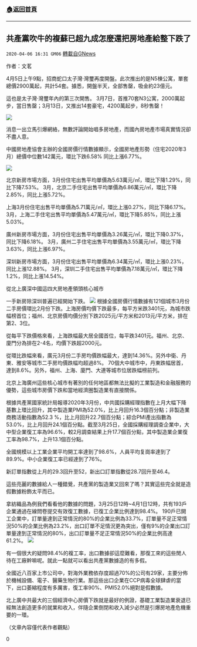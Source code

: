 ###  [:house:返回首頁](https://github.com/ourhimalayas/txt)
---

## 共產黨吹牛的複蘇已超九成怎麼還把房地產給整下跌了
`2020-04-06 16:31 GM06` [轉載自GNews](https://gnews.org/zh-hant/164169/)

作者：文茗

4月5日上午9點，招商蛇口太子灣·灣璽再度開盤。此次推出的是N5棟公寓，單套總價2900萬起，共計54套。據悉，開盤半天，全部售罄，吸金約23億元。

這也是太子灣·灣璽年內的第三次開售。 3月7日，首推70套N3公寓，2000萬起步，當日售罄；3月13日，又推出14套豪宅，4200萬起步，8秒售罄！

![](https://s3-ap-northeast-1.amazonaws.com/news.guo.offload.media/wp-content/uploads/2020/04/06162139/89.png)

消息一出立馬引爆網絡，無數評論開始唱多房地產，而國內房地產市場真實情況卻不盡人意。

中國房地產協會主辦的全國房價行情數據顯示，全國房地產形勢（住宅2020年3月）總價中位數142萬元，環比下跌6.58% 同比上漲6.77%。

![](https://s3-ap-northeast-1.amazonaws.com/news.guo.offload.media/wp-content/uploads/2020/04/06162232/9-1.png)

北京新房市場方面，3月份住宅出售平均單價為5.63萬元/㎡，環比下降1.29%，同比下降7.53%。 3月，北京二手住宅出售平均單價為6.86萬元/㎡，環比下降2.85%，同比上漲5.72%。

上海3月份住宅出售平均單價為5.71萬元/㎡，環比上漲0.27%，同比下降6.17%。 3月，上海二手住宅出售平均單價為5.47萬元/㎡，環比下降5.85%，同比上漲5.03%。

廣州新房市場方面，3月份住宅出售平均單價為3.26萬元/㎡，環比下降0.37%，同比下降6.18%。 3月，廣州二手住宅出售平均單價為3.55萬元/㎡，環比下降3.63%，同比上漲6.97%。

深圳新房市場方面，3月份住宅出售平均單價為6.34萬元/㎡，環比上漲0.23%，同比上漲12.88%。 3月，深圳二手住宅出售平均單價為7.18萬元/㎡，環比下降1.2%，同比上漲14.54%。

從北上廣深中國這四大房地產領頭核心城市

一手新房除深圳普遍已經開始下跌。
![](https://s3-ap-northeast-1.amazonaws.com/news.guo.offload.media/wp-content/uploads/2020/04/06162448/10.png)
根據全國房價行情數據有121個城市3月份二手房價環比2月份下跌。上海房價均價下跌最多，每平方米跌3401元，為城市跌幅榜首位；福州、北京房價均價分別下跌2025元/平方米和2013元/平方米，排在第2、3位。

從每平下跌價格來看，上海跌幅最大居全國首位，每平跌3401元。福州、北京、廈門分為排在2-4名，均價下跌超2000元。

從環比跌幅來看，廣元3月份二手房均價跌幅最大，達到14.36%。另外中衛、丹東、雅安等城市二手房均價跌幅均超過8%。 70個大中城市中，丹東跌幅居首，達到8.6%。另外，福州、上海、廈門、大連等城市位居跌幅榜前列。

北京上海廣州這些核心城市有著別的任何地區都無法比擬的工業製造和金融服務的優勢，這些城市房價下跌和當地經濟圈製造業有直接關係。

根據共產黨國家統計局報導2020年3月份，中共國採購經理指數在上月大幅下降基數上環比回升，其中製造業PMI為52.0%，比上月回升16.3個百分點；非製造業商務活動指數為52.3 %，比上月回升22.7個百分點；綜合PMI產出指數為53.0%，比上月回升24.1個百分點。截至3月25日，全國採購經理調查企業中，大中型企業復工率為96.6%，較2月調查結果上升17.7個百分點，其中製造業企業復工率為98.7%，上升13.1個百分點。

全國規模以上工業企業平均開工率達到了98.6%，人員平均复崗率達到了89.9%。中小企業復工率已經達到了76%。

新訂單指數從上月的29.3回升至52，新出口訂單指數從28.7回升至46.4。

這些亮麗的數據給人一種錯覺，共產黨的製造業又回來了嗎？其實這些完全就是造假數據粉飾太平而已。

拿紡織品為例我們看看他的數據的問題，3月25日12時~4月1日12時，共有193戶企業通過在線問卷提交有效復工數據，已復工企業比例達到98.4%。 190戶已開工企業中，訂單量達到正常情況的80%的企業比例為33.7%，訂單量不足正常情況50%的企業比例為23.2%，出口訂單不足情況更為突出，僅有9%的企業出口訂單量達到正常情況的80%，出口訂單量不足正常情況50%的企業比例高達61.2%。
![](https://s3-ap-northeast-1.amazonaws.com/news.guo.offload.media/wp-content/uploads/2020/04/06162701/11-2.png)


有一個很大的疑問98.4%的複工率，出口數據卻這麼難看，那復工來的這些閒人待在工廠幹嘛呢。就此一點就可以看出共產黨數據造的有多假。

全國近八百家上市公司中，對海外業務依存度超過70%的公司有29家，主要分佈於機械設備、電子、醫藥生物行業。那這些出口企業在CCP病毒全球肆虐的當下，出口萎縮程度有多厲害，復工率90%、PMI52.0%絕對是假數據。

北上廣中共最大的三個經濟中心房價下跌就是最好的例證，基礎工業製造業衰退已經無法創造更多的就業和收入，伴隨企業倒閉和收入減少必然是引爆房地產危機重要的一環。

（文章內容僅代表作者觀點）



0
